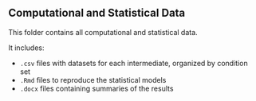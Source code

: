 ## Computational and Statistical Data

This folder contains all computational and statistical data.

It includes:

- `.csv` files with datasets for each intermediate, organized by condition set  
- `.Rmd` files to reproduce the statistical models  
- `.docx` files containing summaries of the results

